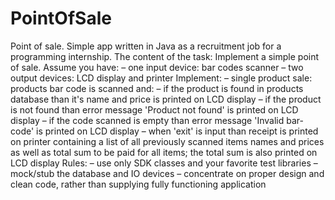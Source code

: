 # PointOfSale
Point of sale. Simple app written in Java as a recruitment job for a programming internship. The content of the task: Implement a simple point of sale. Assume you have: – one input device: bar codes scanner – two output devices: LCD display and printer Implement: – single product sale: products bar code is scanned and: – if the product is found in products database than it's name and price is printed on LCD display – if the product is not found than error message 'Product not found' is printed on LCD display – if the code scanned is empty than error message 'Invalid bar-code' is printed on LCD display – when 'exit' is input than receipt is printed on printer containing a list of all previously scanned items names and prices as well as total sum to be paid for all items; the total sum is also printed on LCD display Rules: – use only SDK classes and your favorite test libraries – mock/stub the database and IO devices – concentrate on proper design and clean code, rather than supplying fully functioning application
